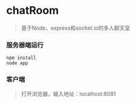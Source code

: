 # chatRoom
> 基于Node、express和socket.io的多人聊天室
### 服务器端运行
```shell
npm install
node app
```
### 客户端
> 打开浏览器，输入地址：localhost:8081
